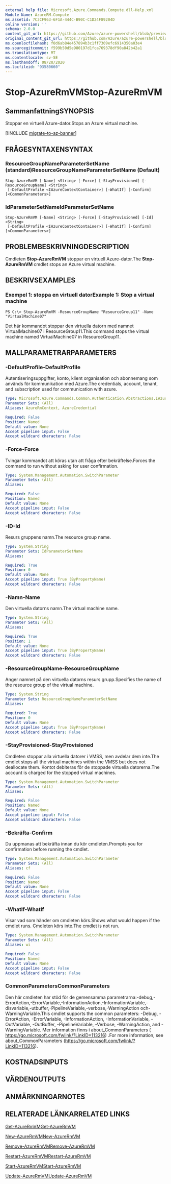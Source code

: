 ```yaml
---
external help file: Microsoft.Azure.Commands.Compute.dll-Help.xml
Module Name: AzureRM.Compute
ms.assetid: 7C3CF963-6F1A-444C-B90C-C1D24F89204D
online version: ''
schema: 2.0.0
content_git_url: https://github.com/Azure/azure-powershell/blob/preview/src/ResourceManager/Compute/Stack/Commands.Compute/help/Stop-AzureRmVM.md
original_content_git_url: https://github.com/Azure/azure-powershell/blob/preview/src/ResourceManager/Compute/Stack/Commands.Compute/help/Stop-AzureRmVM.md
ms.openlocfilehash: f0d6ab84e457894b3c1ff7309efc6914350a03e4
ms.sourcegitcommit: f599b50d5e980197d1fca769378df90a842b42a1
ms.translationtype: MT
ms.contentlocale: sv-SE
ms.lasthandoff: 08/20/2020
ms.locfileid: "93580660"
---
```

# <span data-ttu-id="742e8-101">Stop-AzureRmVM</span><span class="sxs-lookup"><span data-stu-id="742e8-101">Stop-AzureRmVM</span></span>

## <span data-ttu-id="742e8-102">Sammanfattning</span><span class="sxs-lookup"><span data-stu-id="742e8-102">SYNOPSIS</span></span>
<span data-ttu-id="742e8-103">Stoppar en virtuell Azure-dator.</span><span class="sxs-lookup"><span data-stu-id="742e8-103">Stops an Azure virtual machine.</span></span>

[!INCLUDE [migrate-to-az-banner](../../includes/migrate-to-az-banner.md)]

## <span data-ttu-id="742e8-104">FRÅGESYNTAXEN</span><span class="sxs-lookup"><span data-stu-id="742e8-104">SYNTAX</span></span>

### <span data-ttu-id="742e8-105">ResourceGroupNameParameterSetName (standard)</span><span class="sxs-lookup"><span data-stu-id="742e8-105">ResourceGroupNameParameterSetName (Default)</span></span>
```
Stop-AzureRmVM [-Name] <String> [-Force] [-StayProvisioned] [-ResourceGroupName] <String>
 [-DefaultProfile <IAzureContextContainer>] [-WhatIf] [-Confirm] [<CommonParameters>]
```

### <span data-ttu-id="742e8-106">IdParameterSetName</span><span class="sxs-lookup"><span data-stu-id="742e8-106">IdParameterSetName</span></span>
```
Stop-AzureRmVM [-Name] <String> [-Force] [-StayProvisioned] [-Id] <String>
 [-DefaultProfile <IAzureContextContainer>] [-WhatIf] [-Confirm] [<CommonParameters>]
```

## <span data-ttu-id="742e8-107">PROBLEMBESKRIVNING</span><span class="sxs-lookup"><span data-stu-id="742e8-107">DESCRIPTION</span></span>
<span data-ttu-id="742e8-108">Cmdleten **Stop-AzureRmVM** stoppar en virtuell Azure-dator.</span><span class="sxs-lookup"><span data-stu-id="742e8-108">The **Stop-AzureRmVM** cmdlet stops an Azure virtual machine.</span></span>

## <span data-ttu-id="742e8-109">BESKRIVS</span><span class="sxs-lookup"><span data-stu-id="742e8-109">EXAMPLES</span></span>

### <span data-ttu-id="742e8-110">Exempel 1: stoppa en virtuell dator</span><span class="sxs-lookup"><span data-stu-id="742e8-110">Example 1: Stop a virtual machine</span></span>
```
PS C:\> Stop-AzureRmVM -ResourceGroupName "ResourceGroup11" -Name "VirtualMachine07"
```

<span data-ttu-id="742e8-111">Det här kommandot stoppar den virtuella datorn med namnet VirtualMachine07 i ResourceGroup11.</span><span class="sxs-lookup"><span data-stu-id="742e8-111">This command stops the virtual machine named VirtualMachine07 in ResourceGroup11.</span></span>

## <span data-ttu-id="742e8-112">MALLPARAMETRAR</span><span class="sxs-lookup"><span data-stu-id="742e8-112">PARAMETERS</span></span>

### <span data-ttu-id="742e8-113">-DefaultProfile</span><span class="sxs-lookup"><span data-stu-id="742e8-113">-DefaultProfile</span></span>
<span data-ttu-id="742e8-114">Autentiseringsuppgifter, konto, klient organisation och abonnemang som används för kommunikation med Azure.</span><span class="sxs-lookup"><span data-stu-id="742e8-114">The credentials, account, tenant, and subscription used for communication with azure.</span></span>

```yaml
Type: Microsoft.Azure.Commands.Common.Authentication.Abstractions.IAzureContextContainer
Parameter Sets: (All)
Aliases: AzureRmContext, AzureCredential

Required: False
Position: Named
Default value: None
Accept pipeline input: False
Accept wildcard characters: False
```

### <span data-ttu-id="742e8-115">-Force</span><span class="sxs-lookup"><span data-stu-id="742e8-115">-Force</span></span>
<span data-ttu-id="742e8-116">Tvingar kommandot att köras utan att fråga efter bekräftelse.</span><span class="sxs-lookup"><span data-stu-id="742e8-116">Forces the command to run without asking for user confirmation.</span></span>

```yaml
Type: System.Management.Automation.SwitchParameter
Parameter Sets: (All)
Aliases: 

Required: False
Position: Named
Default value: None
Accept pipeline input: False
Accept wildcard characters: False
```

### <span data-ttu-id="742e8-117">-ID</span><span class="sxs-lookup"><span data-stu-id="742e8-117">-Id</span></span>
<span data-ttu-id="742e8-118">Resurs gruppens namn.</span><span class="sxs-lookup"><span data-stu-id="742e8-118">The resource group name.</span></span>

```yaml
Type: System.String
Parameter Sets: IdParameterSetName
Aliases: 

Required: True
Position: 0
Default value: None
Accept pipeline input: True (ByPropertyName)
Accept wildcard characters: False
```

### <span data-ttu-id="742e8-119">-Namn</span><span class="sxs-lookup"><span data-stu-id="742e8-119">-Name</span></span>
<span data-ttu-id="742e8-120">Den virtuella datorns namn.</span><span class="sxs-lookup"><span data-stu-id="742e8-120">The virtual machine name.</span></span>

```yaml
Type: System.String
Parameter Sets: (All)
Aliases: 

Required: True
Position: 1
Default value: None
Accept pipeline input: True (ByPropertyName)
Accept wildcard characters: False
```

### <span data-ttu-id="742e8-121">-ResourceGroupName</span><span class="sxs-lookup"><span data-stu-id="742e8-121">-ResourceGroupName</span></span>
<span data-ttu-id="742e8-122">Anger namnet på den virtuella datorns resurs grupp.</span><span class="sxs-lookup"><span data-stu-id="742e8-122">Specifies the name of the resource group of the virtual machine.</span></span>

```yaml
Type: System.String
Parameter Sets: ResourceGroupNameParameterSetName
Aliases: 

Required: True
Position: 0
Default value: None
Accept pipeline input: True (ByPropertyName)
Accept wildcard characters: False
```

### <span data-ttu-id="742e8-123">-StayProvisioned</span><span class="sxs-lookup"><span data-stu-id="742e8-123">-StayProvisioned</span></span>
<span data-ttu-id="742e8-124">Cmdleten stoppar alla virtuella datorer i VMSS, men avdelar dem inte.</span><span class="sxs-lookup"><span data-stu-id="742e8-124">The cmdlet stops all the virtual machines within the VMSS but does not deallocate them.</span></span> <span data-ttu-id="742e8-125">Kontot debiteras för de stoppade virtuella datorerna.</span><span class="sxs-lookup"><span data-stu-id="742e8-125">The account is charged for the stopped virtual machines.</span></span>

```yaml
Type: System.Management.Automation.SwitchParameter
Parameter Sets: (All)
Aliases: 

Required: False
Position: Named
Default value: None
Accept pipeline input: False
Accept wildcard characters: False
```

### <span data-ttu-id="742e8-126">-Bekräfta</span><span class="sxs-lookup"><span data-stu-id="742e8-126">-Confirm</span></span>
<span data-ttu-id="742e8-127">Du uppmanas att bekräfta innan du kör cmdleten.</span><span class="sxs-lookup"><span data-stu-id="742e8-127">Prompts you for confirmation before running the cmdlet.</span></span>

```yaml
Type: System.Management.Automation.SwitchParameter
Parameter Sets: (All)
Aliases: cf

Required: False
Position: Named
Default value: None
Accept pipeline input: False
Accept wildcard characters: False
```

### <span data-ttu-id="742e8-128">-WhatIf</span><span class="sxs-lookup"><span data-stu-id="742e8-128">-WhatIf</span></span>
<span data-ttu-id="742e8-129">Visar vad som händer om cmdleten körs.</span><span class="sxs-lookup"><span data-stu-id="742e8-129">Shows what would happen if the cmdlet runs.</span></span> <span data-ttu-id="742e8-130">Cmdleten körs inte.</span><span class="sxs-lookup"><span data-stu-id="742e8-130">The cmdlet is not run.</span></span>

```yaml
Type: System.Management.Automation.SwitchParameter
Parameter Sets: (All)
Aliases: wi

Required: False
Position: Named
Default value: None
Accept pipeline input: False
Accept wildcard characters: False
```

### <span data-ttu-id="742e8-131">CommonParameters</span><span class="sxs-lookup"><span data-stu-id="742e8-131">CommonParameters</span></span>
<span data-ttu-id="742e8-132">Den här cmdleten har stöd för de gemensamma parametrarna:-debug,-ErrorAction,-ErrorVariable,-InformationAction,-InformationVariable,-disvariable,-utbuffer,-PipelineVariable,-verbose,-WarningAction och-WarningVariable.</span><span class="sxs-lookup"><span data-stu-id="742e8-132">This cmdlet supports the common parameters: -Debug, -ErrorAction, -ErrorVariable, -InformationAction, -InformationVariable, -OutVariable, -OutBuffer, -PipelineVariable, -Verbose, -WarningAction, and -WarningVariable.</span></span> <span data-ttu-id="742e8-133">Mer information finns i about_CommonParameters ( https://go.microsoft.com/fwlink/?LinkID=113216) .</span><span class="sxs-lookup"><span data-stu-id="742e8-133">For more information, see about_CommonParameters (https://go.microsoft.com/fwlink/?LinkID=113216).</span></span>

## <span data-ttu-id="742e8-134">KOSTNADS</span><span class="sxs-lookup"><span data-stu-id="742e8-134">INPUTS</span></span>

## <span data-ttu-id="742e8-135">VÄRDEN</span><span class="sxs-lookup"><span data-stu-id="742e8-135">OUTPUTS</span></span>

## <span data-ttu-id="742e8-136">ANMÄRKNINGAR</span><span class="sxs-lookup"><span data-stu-id="742e8-136">NOTES</span></span>

## <span data-ttu-id="742e8-137">RELATERADE LÄNKAR</span><span class="sxs-lookup"><span data-stu-id="742e8-137">RELATED LINKS</span></span>

[<span data-ttu-id="742e8-138">Get-AzureRmVM</span><span class="sxs-lookup"><span data-stu-id="742e8-138">Get-AzureRmVM</span></span>](./Get-AzureRmVM.md)

[<span data-ttu-id="742e8-139">New-AzureRmVM</span><span class="sxs-lookup"><span data-stu-id="742e8-139">New-AzureRmVM</span></span>](./New-AzureRmVM.md)

[<span data-ttu-id="742e8-140">Remove-AzureRmVM</span><span class="sxs-lookup"><span data-stu-id="742e8-140">Remove-AzureRmVM</span></span>](./Remove-AzureRmVM.md)

[<span data-ttu-id="742e8-141">Restart-AzureRmVM</span><span class="sxs-lookup"><span data-stu-id="742e8-141">Restart-AzureRmVM</span></span>](./Restart-AzureRmVM.md)

[<span data-ttu-id="742e8-142">Start-AzureRmVM</span><span class="sxs-lookup"><span data-stu-id="742e8-142">Start-AzureRmVM</span></span>](./Start-AzureRmVM.md)

[<span data-ttu-id="742e8-143">Update-AzureRmVM</span><span class="sxs-lookup"><span data-stu-id="742e8-143">Update-AzureRmVM</span></span>](./Update-AzureRmVM.md)



